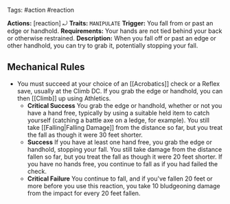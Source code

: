 Tags: #action #reaction

**Actions:** [reaction] ⤾
**Traits:** `MANIPULATE`
**Trigger:** You fall from or past an edge or handhold.
**Requirements:** Your hands are not tied behind your back or otherwise restrained.
**Description:** When you fall off or past an edge or other handhold, you can try to grab it, potentially stopping your fall. 
## Mechanical Rules

- You must succeed at your choice of an [[Acrobatics]] check or a Reflex save, usually at the Climb DC. If you grab the edge or handhold, you can then [[Climb]] up using Athletics.  
	- **Critical Success** You grab the edge or handhold, whether or not you have a hand free, typically by using a suitable held item to catch yourself (catching a battle axe on a ledge, for example). You still take [[Falling|Falling Damage]] from the distance so far, but you treat the fall as though it were 30 feet shorter.  
	- **Success** If you have at least one hand free, you grab the edge or handhold, stopping your fall. You still take damage from the distance fallen so far, but you treat the fall as though it were 20 feet shorter. If you have no hands free, you continue to fall as if you had failed the check.  
	- **Critical Failure** You continue to fall, and if you've fallen 20 feet or more before you use this reaction, you take 10 bludgeoning damage from the impact for every 20 feet fallen.